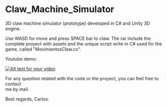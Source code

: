 # Claw_Machine_Simulator
3D claw machine simulator (prototype) developed in C# and Unity 3D engine.

Use WASD for move and press SPACE bar to claw.
The rar include the complete proyect with assets and the unique script write in C# 
used for the game, called "MovimientosClaw.cs".

Youtube demo:

[![Alt text for your video](http://img.youtube.com/vi/I2k2pxo6CPU/0.jpg)](https://www.youtube.com/watch?v=I2k2pxo6CPU)

For any question related with the code or the proyect, you can feel free to contact  
me by mail.

Best regards, Carlos.
